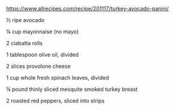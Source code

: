 https://www.allrecipes.com/recipe/201117/turkey-avocado-panini/


½ ripe avocado

¼ cup mayonnaise (no mayo)

2 ciabatta rolls

1 tablespoon olive oil, divided

2 slices provolone cheese

1 cup whole fresh spinach leaves, divided

¼ pound thinly sliced mesquite smoked turkey breast

2 roasted red peppers, sliced into strips